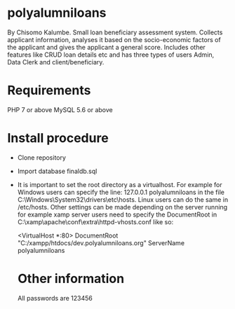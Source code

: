 # polyalumniloans
By Chisomo Kalumbe.
Small loan beneficiary assessment system. Collects applicant information, analyses it based on the socio-economic factors of the applicant and gives the applicant a general score. Includes other features like CRUD loan details etc and has three types of users Admin, Data Clerk and client/beneficiary.

# Requirements
PHP 7 or above
MySQL 5.6 or above

# Install procedure
- Clone repository
- Import database finaldb.sql
- It is important to set the root directory as a virtualhost. For example for Windows users can specify the line:
  127.0.0.1       polyalumniloans in the file C:\Windows\System32\drivers\etc\hosts.
  Linux users can do the same in /etc/hosts. Other settings can be made depending on the server running for example xamp server users need
  to specify the DocumentRoot in C:\xamp\apache\conf\extra\httpd-vhosts.conf like so:
  
  <VirtualHost *:80>
	DocumentRoot "C:/xampp/htdocs/dev.polyalumniloans.org"
	ServerName polyalumniloans
  </VirtualHost>
  
  # Other information
  
  All passwords are 123456
